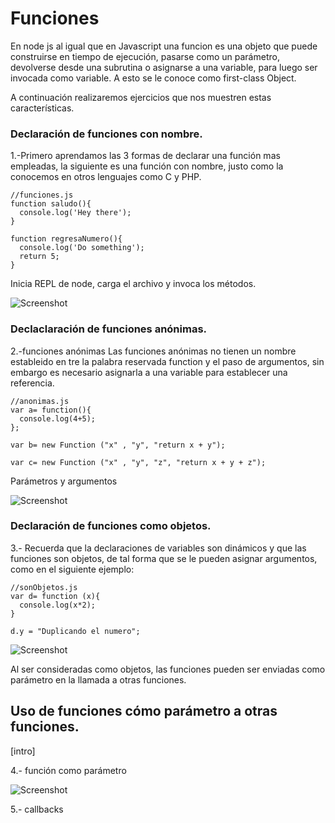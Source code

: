 # Funciones
En node js al igual que en Javascript una funcion es una objeto que puede construirse en tiempo de ejecución, pasarse como un parámetro, devolverse desde una subrutina o asignarse a una variable, para luego ser invocada como variable. A esto se le conoce como first-class Object.

A continuación realizaremos ejercicios que nos muestren estas características.
### Declaración de funciones con nombre.

 1.-Primero aprendamos las 3 formas de declarar una función mas empleadas, la siguiente es una función con nombre, justo como la conocemos en otros lenguajes como C y PHP.

```
//funciones.js
function saludo(){
  console.log('Hey there');
}

function regresaNumero(){
  console.log('Do something');
  return 5;
}
```

Inicia REPL de node, carga el archivo y invoca los métodos.

![Screenshot](image1.PNG)

### Declaclaración de funciones anónimas.

2.-funciones anónimas
Las funciones anónimas no tienen un nombre estableido en tre la palabra reservada function y el paso de argumentos, sin embargo es necesario asignarla a una variable para establecer una referencia.


```
//anonimas.js
var a= function(){
  console.log(4+5);
};

var b= new Function ("x" , "y", "return x + y");

var c= new Function ("x" , "y", "z", "return x + y + z");

```
Parámetros y argumentos

![Screenshot](image2.PNG)

### Declaración de funciones como objetos.

3.- Recuerda que la declaraciones de variables son dinámicos y que las funciones son objetos, de tal forma que se le pueden asignar argumentos, como en el siguiente ejemplo:

```
//sonObjetos.js
var d= function (x){
  console.log(x*2);
}

d.y = "Duplicando el numero";

```

![Screenshot](image3.PNG)

Al ser consideradas como objetos, las funciones pueden ser enviadas como parámetro en la llamada a otras funciones.

## Uso de funciones cómo parámetro a otras funciones.
[intro]

4.- función como parámetro

![Screenshot](image4.PNG)

5.- callbacks
